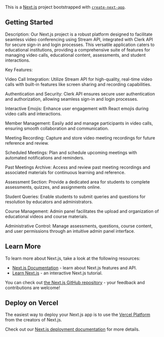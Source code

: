 This is a [Next.js](https://nextjs.org/) project bootstrapped with [`create-next-app`](https://github.com/vercel/next.js/tree/canary/packages/create-next-app).

## Getting Started

Description:
Our Next.js project is a robust platform designed to facilitate seamless video conferencing using Stream API, integrated with Clerk API for secure sign-in and login processes. This versatile application caters to educational institutions, providing a comprehensive suite of features for managing video calls, educational content, assessments, and student interactions.

Key Features:

Video Call Integration: Utilize Stream API for high-quality, real-time video calls with built-in features like screen sharing and recording capabilities.

Authentication and Security: Clerk API ensures secure user authentication and authorization, allowing seamless sign-in and login processes.

Interactive Emojis: Enhance user engagement with React emojis during video calls and interactions.

Member Management: Easily add and manage participants in video calls, ensuring smooth collaboration and communication.

Meeting Recording: Capture and store video meeting recordings for future reference and review.

Scheduled Meetings: Plan and schedule upcoming meetings with automated notifications and reminders.

Past Meetings Archive: Access and review past meeting recordings and associated materials for continuous learning and reference.

Assessment Section: Provide a dedicated area for students to complete assessments, quizzes, and assignments online.

Student Queries: Enable students to submit queries and questions for resolution by educators and administrators.

Course Management: Admin panel facilitates the upload and organization of educational videos and course materials.

Administrative Control: Manage assessments, questions, course content, and user permissions through an intuitive admin panel interface.


## Learn More

To learn more about Next.js, take a look at the following resources:

- [Next.js Documentation](https://nextjs.org/docs) - learn about Next.js features and API.
- [Learn Next.js](https://nextjs.org/learn) - an interactive Next.js tutorial.

You can check out [the Next.js GitHub repository](https://github.com/vercel/next.js/) - your feedback and contributions are welcome!

## Deploy on Vercel

The easiest way to deploy your Next.js app is to use the [Vercel Platform](https://vercel.com/new?utm_medium=default-template&filter=next.js&utm_source=create-next-app&utm_campaign=create-next-app-readme) from the creators of Next.js.

Check out our [Next.js deployment documentation](https://nextjs.org/docs/deployment) for more details.
